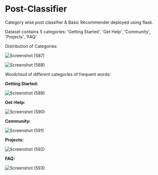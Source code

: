# Post-Classifier

Category wise post classifier & Basic Recommender deployed using flask.

Dataset contains 5 categories:
'Getting Started', 'Get Help', 'Community', 'Projects', 'FAQ'

Distribution of Categories:

![Screenshot (587)](https://user-images.githubusercontent.com/56560771/128639703-a50a08b0-e09b-4773-bcb8-3d8ffe976030.png)


![Screenshot (588)](https://user-images.githubusercontent.com/56560771/128639727-cbb8ac18-6296-444e-ae47-04c54b0769e9.png)


Wordcloud of different categories of frequent words:

**Getting Started:**

![Screenshot (589)](https://user-images.githubusercontent.com/56560771/128639778-08a063bc-c9d8-4630-adca-ba3ba6322e4a.png)


**Get-Help:**

![Screenshot (590)](https://user-images.githubusercontent.com/56560771/128639813-7a997c10-6b65-4481-9cc7-a0defe10847d.png)

**Community:**

![Screenshot (591)](https://user-images.githubusercontent.com/56560771/128639851-4940ffd3-7476-41f6-a772-dbdb2fb41adc.png)


**Projects:**

![Screenshot (592)](https://user-images.githubusercontent.com/56560771/128639885-81e8052b-e4a0-4f21-ac56-7c3bff6dfb35.png)


**FAQ:**

![Screenshot (593)](https://user-images.githubusercontent.com/56560771/128639925-82930346-f735-4f7b-8563-a6db04a5b1f2.png)




